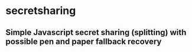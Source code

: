 # secretsharing
## Simple Javascript secret sharing (splitting) with possible pen and paper fallback recovery
